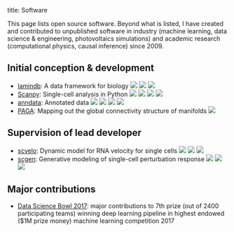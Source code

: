 title: Software

This page lists open source software. Beyond what is listed, I have created and contributed to unpublished software in industry (machine learning, data science & engineering, photovoltaics simulations) and academic research (computational physics, causal inference) since 2009.


## Initial conception & development

* [lamindb](https://docs.lamin.ai):  A data framework for biology <img src="https://img.shields.io/github/stars/laminlabs/lamindb?logo=GitHub&color=yellow"> <img src="https://pepy.tech/badge/lamindb"> <img src="https://img.shields.io/pypi/dm/lamindb?logo=PyPI&color=blue">
* [Scanpy](https://scanpy.readthedocs.io/en/latest/):  Single-cell analysis in Python <img src="https://img.shields.io/github/stars/scverse/scanpy?logo=GitHub&color=yellow"> <img src="https://pepy.tech/badge/scanpy"> <img src="https://img.shields.io/pypi/dm/scanpy?logo=PyPI&color=blue"> <img src="https://img.shields.io/conda/dn/bioconda/scanpy?logo=Anaconda">
* [anndata](https://anndata.readthedocs.io/en/latest/): Annotated data <img src="https://img.shields.io/github/stars/theislab/anndata?logo=GitHub&color=yellow"> <img src="https://pepy.tech/badge/anndata"> <img src="https://img.shields.io/pypi/dm/anndata?logo=PyPI&color=blue"> <img src="https://img.shields.io/conda/dn/bioconda/anndata?logo=Anaconda">
* [PAGA](https://github.com/theislab/paga): Mapping out the global connectivity structure of manifolds <img src="https://img.shields.io/github/stars/theislab/paga?logo=GitHub&color=yellow">


## Supervision of lead developer

* [scvelo](https://scvelo.org/): Dynamic model for RNA velocity for single cells <img src="https://img.shields.io/github/stars/theislab/scvelo?logo=GitHub&color=yellow"> <img src="https://pepy.tech/badge/scvelo">  <img src="https://img.shields.io/pypi/dm/scvelo?logo=PyPI&color=blue">
* [scgen](https://github.com/theislab/scgen): Generative modeling of single-cell perturbation response <img src="https://img.shields.io/github/stars/theislab/scgen?logo=GitHub&color=yellow"> <img src="https://pepy.tech/badge/scgen"> <img src="https://img.shields.io/pypi/dm/scgen?logo=PyPI&color=blue">


## Major contributions

* [Data Science Bowl 2017](https://github.com/NDKoehler/DataScienceBowl2017_7th_place): major contributions to 7th prize (out of 2400 participating teams) winning deep learning pipeline in highest endowed ($1M prize money) machine learning competition 2017
